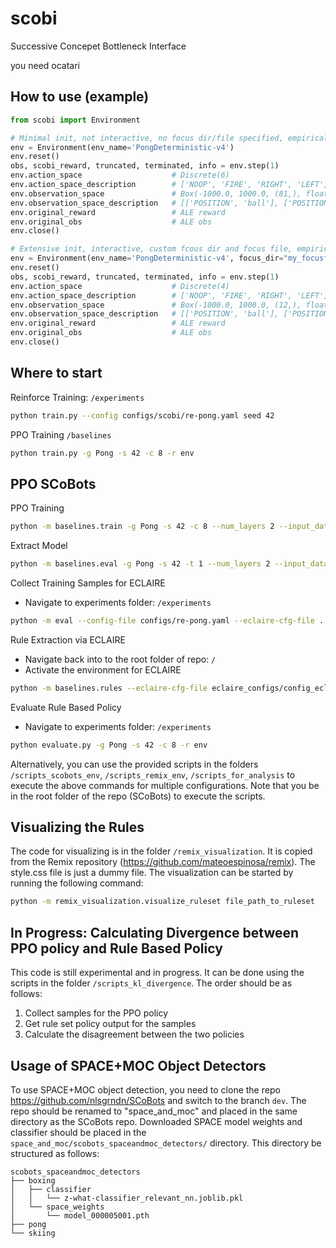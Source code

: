 # scobi
Successive Concepet Bottleneck Interface

you need ocatari

## How to use (example)

```python
from scobi import Environment

# Minimal init, not interactive, no focus dir/file specified, empirical observation space normalization active
env = Environment(env_name='PongDeterministic-v4')
env.reset()
obs, scobi_reward, truncated, terminated, info = env.step(1)
env.action_space                    # Discrete(6)
env.action_space_description        # ['NOOP', 'FIRE', 'RIGHT', 'LEFT', 'RIGHTFIRE', 'LEFTFIRE']
env.observation_space               # Box(-1000.0, 1000.0, (81,), float32)
env.observation_space_description   # [['POSITION', 'ball'], ['POSITION', 'enemy'], ['POSITION', 'player'], ...
env.original_reward                 # ALE reward
env.original_obs                    # ALE obs
env.close()

# Extensive init, interactive, custom fcous dir and focus file, empirical observation space normalization not active
env = Environment(env_name='PongDeterministic-v4', focus_dir="my_focusfiles", focus_file="pruned_pong.yaml")
env.reset()
obs, scobi_reward, truncated, terminated, info = env.step(1)
env.action_space                    # Discrete(4)
env.action_space_description        # ['NOOP', 'FIRE', 'RIGHT', 'LEFT']
env.observation_space               # Box(-1000.0, 1000.0, (12,), float32)
env.observation_space_description   # [['POSITION', 'ball'], ['POSITION', 'enemy'], ['POSITION', 'player'], ...
env.original_reward                 # ALE reward
env.original_obs                    # ALE obs
env.close()
```

## Where to start

Reinforce Training: ```/experiments```
```bash
python train.py --config configs/scobi/re-pong.yaml seed 42
```

PPO Training ```/baselines```
```bash
python train.py -g Pong -s 42 -c 8 -r env
```


## PPO SCoBots

PPO Training
```bash
python -m baselines.train -g Pong -s 42 -c 8 --num_layers 2 --input_data OCAtari --adam_step_size 0.001 --prune no_prune
```
Extract Model
```bash
python -m baselines.eval -g Pong -s 42 -t 1 --num_layers 2 --input_data OCAtari --prune no_prune --save_model
```


Collect Training Samples for ECLAIRE
- Navigate to experiments folder: ```/experiments```
```bash
python -m eval --config-file configs/re-pong.yaml --eclaire-cfg-file ../eclaire_configs/config_eclaire_Pong_s42_re_pr-nop_OCAtariinput_1l-v3.yaml rl_algo 3
```

Rule Extraction via ECLAIRE
- Navigate back into to the root folder of repo: ```/```
- Activate the environment for ECLAIRE
```bash
python -m baselines.rules --eclaire-cfg-file eclaire_configs/config_eclaire_Pong_s42_re_pr-nop_OCAtariinput_12-v3.yaml
```

Evaluate Rule Based Policy
- Navigate to experiments folder: ```/experiments```
```bash
python evaluate.py -g Pong -s 42 -c 8 -r env
```

Alternatively, you can use the provided scripts in the folders ```/scripts_scobots_env```, ```/scripts_remix_env```, ```/scripts_for_analysis```
to execute the above commands for multiple configurations. Note that you be in the root folder of the repo (SCoBots) to execute the scripts.

## Visualizing the Rules

The code for visualizing is in the folder ```/remix_visualization```. It is copied from the Remix repository (https://github.com/mateoespinosa/remix). The style.css file is just a dummy file. The visualization can be started by running the following command:
```bash
python -m remix_visualization.visualize_ruleset file_path_to_ruleset
```

## In Progress: Calculating Divergence between PPO policy and Rule Based Policy
This code is still experimental and in progress. It can be done using the scripts in the folder ```/scripts_kl_divergence```. The order should be as follows:
1. Collect samples for the PPO policy
2. Get rule set policy output for the samples
3. Calculate the disagreement between the two policies




## Usage of SPACE+MOC Object Detectors
To use SPACE+MOC object detection, you need to clone the repo https://github.com/nlsgrndn/SCoBots and switch to the branch ```dev```. The repo should be renamed to "space_and_moc" and placed in the same directory as the SCoBots repo.
Downloaded SPACE model weights and classifier should be placed in the ```space_and_moc/scobots_spaceandmoc_detectors/``` directory. This directory be structured as follows:
```
scobots_spaceandmoc_detectors
├── boxing
│   ├── classifier
│   │   └── z-what-classifier_relevant_nn.joblib.pkl
│   └── space_weights
│       └── model_000005001.pth
├── pong
└── skiing
```
